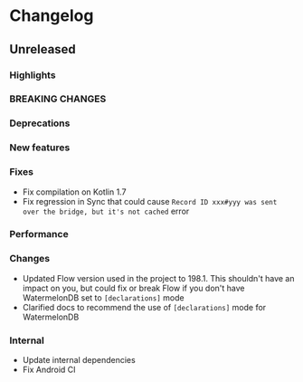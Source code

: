 # Changelog

## Unreleased

### Highlights

### BREAKING CHANGES

### Deprecations

### New features

### Fixes

- Fix compilation on Kotlin 1.7
- Fix regression in Sync that could cause `Record ID xxx#yyy was sent over the bridge, but it's not cached` error

### Performance

### Changes

- Updated Flow version used in the project to 198.1. This shouldn't have an impact on you, but could fix or break Flow if you don't have WatermelonDB set to `[declarations]` mode
- Clarified docs to recommend the use of `[declarations]` mode for WatermelonDB

### Internal

- Update internal dependencies
- Fix Android CI
